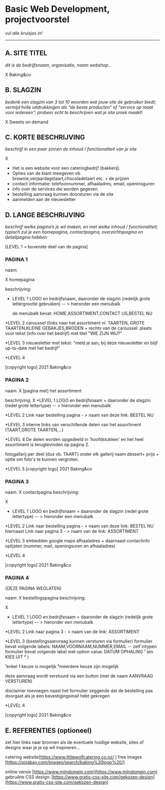 # Basic Web Development, projectvoorstel

_vul alle kruisjes in!_

---

## A. SITE TITEL
_dit is de bedrijfsnaam, organisatie, naam webshop..._

X 
Baking&co

## B. SLAGZIN
_bedenk een slagzin van 3 tot 10 woorden wat jouw site de gebruiker biedt; vermijd holle uitdrukkingen als “de beste producten” of “service op maat voor iedereen”; probeer echt te beschrijven wat je site uniek maakt!_

X 
Sweets on demand

## C. KORTE BESCHRIJVING 
_beschrijf in een paar zinnen de inhoud / functionaliteit van je site_

X 
* Het is een website voor een cateringbedrjf (bakkerij).
* Opties van de klant meegeven vb. brownie,verjaardagstaart,chocoladetaart etc. + de prijzen
* contact informatie: telefoonnummer, afhaaladres, email, openinsguren
* info over de services die worden gegeven
* bestelling aanvraag kunnen doorsturen via de site
* aanmelden aan de nieuwsletter

## D. LANGE BESCHRIJVING 
_beschrijf welke pagina’s je wil maken, en met welke inhoud / functionaliteit; typisch zul je een homepagina, contactpagina, overzichtspagina en detailpagina hebben_

[LEVEL 1 = bovenste deel van de pagina]

### PAGINA 1 
naam:

 X homepagina 

beschrijving: 

* LEVEL 1 
LOGO en bedrijfsnaam, daaronder de slagzin (redelijk grote lettergrootte gebruiken)
-- > hieronder een menubalk
  
  de menubalk bevat: HOME,ASSORTIMENT,CONTACT US,BESTEL NU

*LEVEL 2
caroussel (links naar het assortiment nl.  TAARTEN, GROTE TAARTEN,KLEINE GEBAKJES,BRODEN
+
rechts van de caroussel: plaats voor tekst (info over het bedrijf) met titel "WIE ZIJN WIJ?"

*LEVEL 3
nieuwsletter met tekst: "meld je aan, bij deze nieuwsletter en blijf up-to-date met het bedrijf"

*LEVEL 4

 [copyright logo] 2021 Baking&co


### PAGINA 2


naam:
 X  [pagina met] het assortiment

beschrijving:
X
*LEVEL 1 
LOGO en bedrijfsnaam = daaronder de slagzin (redel grote lettertype)
-- > hieronder een menubalk

*LEVEL 2 
Link naar bestelling pagina - > naam van deze link: BESTEL NU

*LEVEL 3
interne links van verschillende delen van het assortiment (TAART,GROTE TAARTEN,...)


*LEVEL 4
De delen worden opgedeeld in 'hoofdstukken' en het heel assortiment is terugtevinden op pagina 2.

fotogallarij per  deel (dus vb. TAART)
onder elk gallerij naam dessert+ prijs + optie om foto's te kunnen vergroten.

*LEVEL 5
 [copyright logo] 2021 Baking&co

### PAGINA 3
naam: X  contactpagina 
beschrijving:

X
* LEVEL 1 
LOGO en bedrijfsnaam = daaronder de slagzin (redel grote lettertype)
-- > hieronder een menubalk

*LEVEL 2
Link naar bestelling pagina - > naam van deze link: BESTEL NU
hiernaast
Link naar pagina 3 - > naam van de link: ASSORTIMENT

*LEVEL 3 
embedden google maps afhaaladres + daarnaast contactinfo oplijsten (nummer, mail, openingsuren en afhaaladres)
 
*LEVEL 4

 [copyright logo] 2021 Baking&co

### PAGINA 4  

{DEZE PAGINA WEGLATEN}

naam: 
X  bestellingspagina
beschrijving:

X
* LEVEL 1 
LOGO en bedrijfsnaam = daaronder de slagzin (redelijk grote lettertype)
-- > hieronder een menubalk

*LEVEL 2 
Link naar pagina 3 - > naam van de link: ASSORTIMENT

*LEVEL 3
(bestellingsaanvraag kunnen versturen via formulier)
formulier bevat volgende labels: NAAM,VOORNAAM,NUMMER,EMAIL -- zelf intypen
formulier bevat volgende label met option value: DATUM OPHALING ¹ (en KIES UIT ² )

¹enkel 1 keuze is mogelijk
²meerdere keuze zijn mogelijk

deze aanvraag wordt verstuurd via een button (met de naam AANVRAAG VERSTUREN)

disclaimer toevoegen naast het formulier zeggende dat de bestelling pas doorgaat als je een bevestigingsmail hebt gekregen

*LEVEL 4

 [copyright logo] 2021 Baking&co


## E. REFERENTIES (optioneel) 
zet hier links naar bronnen als de eventuele huidige website, sites of designs waar je je op wil inspireren... 

catering website[https://www.littlewolfcatering.co.nz/  ]
free images [https://pixabay.com/images/search/baking%20logo%20/]

online versie [https://www.mijndomein.com](https://www.mijndomein.com)  
gebruikte CSS design: [https://www.gratis-css-site.com/gekozen-design](https://www.gratis-css-site.com/gekozen-design) 
